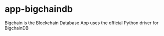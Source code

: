 # app-bigchaindb
Bigchain is the Blockchain Database
App uses the official Python driver for BigchainDB
